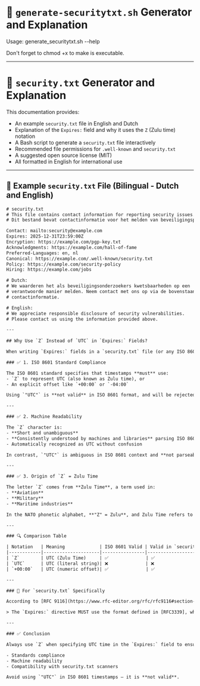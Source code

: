 # 🔐 `generate-securitytxt.sh` Generator and Explanation

Usage: generate_securitytxt.sh --help

Don't forget to chmod +x to make is executable.


---

# 🔐 `security.txt` Generator and Explanation

This documentation provides:

- An example `security.txt` file in English and Dutch
- Explanation of the `Expires:` field and why it uses the `Z` (Zulu time) notation
- A Bash script to generate a `security.txt` file interactively
- Recommended file permissions for `.well-known` and `security.txt`
- A suggested open source license (MIT)
- All formatted in English for international use

---

## 📄 Example `security.txt` File (Bilingual - Dutch and English)

```txt
# security.txt
# This file contains contact information for reporting security issues.
# Dit bestand bevat contactinformatie voor het melden van beveiligingsproblemen.

Contact: mailto:security@example.com
Expires: 2025-12-31T23:59:00Z
Encryption: https://example.com/pgp-key.txt
Acknowledgments: https://example.com/hall-of-fame
Preferred-Languages: en, nl
Canonical: https://example.com/.well-known/security.txt
Policy: https://example.com/security-policy
Hiring: https://example.com/jobs

# Dutch:
# We waarderen het als beveiligingsonderzoekers kwetsbaarheden op een
# verantwoorde manier melden. Neem contact met ons op via de bovenstaande
# contactinformatie.

# English:
# We appreciate responsible disclosure of security vulnerabilities.
# Please contact us using the information provided above.

---
 
## Why Use `Z` Instead of `UTC` in `Expires:` Fields?

When writing `Expires:` fields in a `security.txt` file (or any ISO 8601 timestamp), it’s important to use the letter `Z` to indicate **UTC time**, rather than writing "UTC". Here's why:

### ✅ 1. ISO 8601 Standard Compliance

The ISO 8601 standard specifies that timestamps **must** use:
- `Z` to represent UTC (also known as Zulu time), or
- An explicit offset like `+00:00` or `-04:00`

Using `"UTC"` is **not valid** in ISO 8601 format, and will be rejected by parsers expecting standardized time formats.

---

### ✅ 2. Machine Readability

The `Z` character is:
- **Short and unambiguous**
- **Consistently understood by machines and libraries** parsing ISO 8601
- Automatically recognized as UTC without confusion

In contrast, `"UTC"` is ambiguous in ISO 8601 context and **not parseable** by strict date/time parsers.

---

### ✅ 3. Origin of `Z` = Zulu Time

The letter `Z` comes from **Zulu Time**, a term used in:
- **Aviation**
- **Military**
- **Maritime industries**

In the NATO phonetic alphabet, **"Z" = Zulu**, and Zulu Time refers to **UTC without any local offset**. This convention has been adopted by the ISO 8601 standard.

---

### 🔍 Comparison Table

| Notation   | Meaning             | ISO 8601 Valid | Valid in `security.txt` |
|------------|---------------------|----------------|--------------------------|
| `Z`        | UTC (Zulu Time)     | ✅              | ✅                       |
| `UTC`      | UTC (literal string)| ❌              | ❌                       |
| `+00:00`   | UTC (numeric offset)| ✅              | ✅                       |

---

### 📌 For `security.txt` Specifically

According to [RFC 9116](https://www.rfc-editor.org/rfc/rfc9116#section-2.5):

> The `Expires:` directive MUST use the format defined in [RFC3339], which is a profile of ISO 8601. This includes using **"Z"** to indicate UTC.

---

### ✅ Conclusion

Always use `Z` when specifying UTC time in the `Expires:` field to ensure:

- Standards compliance
- Machine readability
- Compatibility with security.txt scanners

Avoid using `"UTC"` in ISO 8601 timestamps — it is **not valid**.


